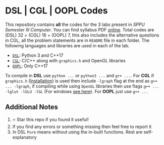 # DSL | CGL | OOPL Codes

This repository contains **all** the codes for the 3 labs present in *SPPU Semester III Computer*. You can find syllabus PDF [online](https://pict.edu/time_table_syllabus/CE/SE-Computer-Engg-2019-Patt.pdf). Total codes are (DSL) 32 + (CGL) 16 + (OOPL) 7, this also includes the alternative questions in CGL, all the problem statements are in `README` file in each folder. The following languages and libraries are used in each of the lab. 

- [`DSL`](https://github.com/Eshan05/SemIII-Lab-SPPU/tree/main/DSL): Python 3 and C++17
- [`CGL`](https://github.com/Eshan05/SemIII-Lab-SPPU/tree/main/CGL): C/C++ along with `graphics.h` and OpenGL libraries
- [`OOPL`](https://github.com/Eshan05/SemIII-Lab-SPPU/tree/main/OOPL): Only C++17

To compile in **DSL** use `python ...` or `python3 ...` and `g++ ...`. For **CGL** if `graphics.h` ([Installation](https://www.geeksforgeeks.org/add-graphics-h-c-library-gcc-compiler-linux/)) is used then include `-lgraph` flag at the end as `g++ ... -lgraph`, if compiling while using `OpenGL` libraries then use flags `g++ ... -lglut -lGLU -lGL` (For windows [see here](https://github.com/Eshan05/C-Things/blob/main/Graphics/Notice.md#compiling)). For **OOPL** just use `g++ ...`

## Additional Notes

1. ⭐ Star this repo if you found it useful!
2. If you find any errors or something missing then feel free to report it
3. In DSL `Pure` means without using the in-built functions. Rest are self-explanatory